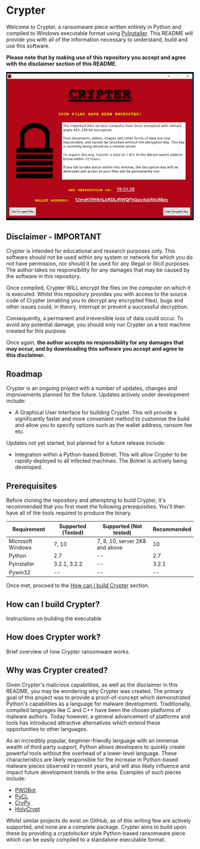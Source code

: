 # Crypter

Welcome to Crypter, a ransomware piece written entirely in Python and compiled to Windows executable format using [PyInstaller](http://www.pyinstaller.org/). This README will provide you with all of the information necessary to understand, build and use this software.

**Please note that by making use of this repository you accept and agree with the disclaimer section of this README.**


 ![Crypter GUI](sample_images/crypter_gui.PNG)
 
 
 ## Disclaimer - IMPORTANT
Crypter is intended for educational and research purposes only. This software should not be used within any system or network for which you do not have permission, nor should it be used for any illegal or illicit purposes. The author takes no responsibility for any damages that may be caused by the software in this repository. 

Once compiled, Crypter WILL encrypt the files on the computer on which it is executed. Whilst this repository provides you with access to the source code of Crypter (enabling you to decrypt any encrypted files), bugs and other issues could, in theory, interrupt or prevent a successful decryption. 

Consequently, a permanent and irreversible loss of data could occur. To avoid any potential damage, you should only run Crypter on a test machine created for this purpose.

Once again, **the author accepts no responsibility for any damages that may occur, and by downloading this software you accept and agree to this disclaimer.**

## Roadmap
Crypter is an ongoing project with a number of updates, changes and improvements planned for the future. Updates actively under development include:

+ A Graphical User Interface for building Crypter. This will provide a significantly faster and more convenient method to customise the build and allow you to specify options such as the wallet address, ransom fee etc.

Updates not yet started, but planned for a future release include:

+ Integration within a Python-based Botnet. This will allow Crypter to be rapidly deployed to all infected machines. The Botnet is actively being developed.

## Prerequisites
Before cloning the repository and attempting to build Crypter, it's recommended that you first meet the following prerequisities. You'll then have all of the tools required to produce the binary.

| Requirement | Supported (Tested) | Supported (Not tested) | Recommended |
| ----------- | ------------------ | ---------------------- | ----------- |
| Microsoft Windows | 7, 10 | 7, 8, 10, server 2K8 and above | 10 |
| Python | 2.7 | -- | 2.7 |
| Pyinstaller | 3.2.1, 3.2.2 | --  | 3.2.1 |
| Pywin32 | -- | -- | -- |

Once met, proceed to the [How can I build Crypter](#How-can-I-build-Crypter?) section.

## How can I build Crypter?
Instructions on building the executable

## How does Crypter work?
Brief overview of how Crypter ransomware works. 

## Why was Crypter created?
Given Crypter's malicious capabilities, as well as the disclaimer in this README, you may be wondering why Crypter was created. The primary goal of this project was to provide a proof-of-concept which demonstrated Python's capabilities as a language for malware development. Traditionally, compiled languages like C and C++ have been the chosen platforms of malware authors. Today however, a general advancement of platforms and tools has introduced attractive alternatives which extend these opportunities to other languages. 

As an incredibly popular, beginner-friendly language with an immense wealth of third party support, Python allows developers to quickly create powerful tools without the overhead of a lower-level language. These characteristics are likely responsible for the increase in Python-based malware pieces observed in recent years, and will also likely influence and impact future development trends in the area. Examples of such pieces include:

+ [PWOBot](http://researchcenter.paloaltonetworks.com/2016/04/unit42-python-based-pwobot-targets-european-organizations/)
+ [PyCL](https://www.bleepingcomputer.com/news/security/pycl-ransomware-delivered-via-rig-ek-in-distribution-test/)
+ [CryPy](http://www.zdnet.com/article/python-ransomware-encrypts-files-with-unique-keys-one-at-a-time/)
+ [HolyCrypt](https://www.bleepingcomputer.com/news/security/new-python-ransomware-called-holycrypt-discovered/)

Whilst similar projects do exist on GitHub, as of this writing few are actively supported, and none are a complete package. Crypter aims to build upon these by providing a *cryptolocker* style Python-based ransomware piece which can be easily compiled to a standalone executable format.
